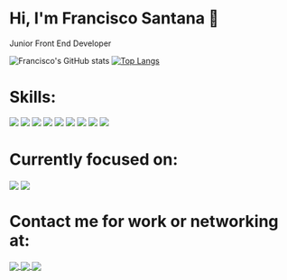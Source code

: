 # Hi, I'm Francisco Santana :wave: 
Junior Front End Developer

![Francisco's GitHub stats](https://github-readme-stats.vercel.app/api?username=frans203&show_icons=true&theme=midnight-purple) [![Top Langs](https://github-readme-stats.vercel.app/api/top-langs/?username=frans203&layout=compact&theme=midnight-purple)](https://github.com/anuraghazra/github-readme-stats)

# Skills:
<img src="https://img.shields.io/badge/HTML5-E34F26?style=for-the-badge&logo=html5&logoColor=white"></img>
<img src="https://img.shields.io/badge/CSS3-1572B6?style=for-the-badge&logo=css3&logoColor=white"></img>
<img src="https://img.shields.io/badge/JavaScript-F7DF1E?style=for-the-badge&logo=javascript&logoColor=black"></img>
<img src="https://img.shields.io/badge/React-20232A?style=for-the-badge&logo=react&logoColor=61DAFB"></img> 
<img src="https://img.shields.io/badge/nestjs-E0234E?style=for-the-badge&logo=nestjs&logoColor=white"></img>
<img src="https://img.shields.io/badge/next.js-000000?style=for-the-badge&logo=nextdotjs&logoColor=white"></img>
<img src="https://img.shields.io/badge/Tailwind_CSS-38B2AC?style=for-the-badge&logo=tailwind-css&logoColor=white"></img>
<img src="https://img.shields.io/badge/C-00599C?style=for-the-badge&logo=c&logoColor=white"></img>
<img src="https://img.shields.io/badge/Java-ED8B00?style=for-the-badge&logo=java&logoColor=white"></img>

# Currently focused on:
<img align="center" src="https://img.shields.io/badge/nestjs-E0234E?style=for-the-badge&logo=nestjs&logoColor=white"></img> 
<img align="center" src="https://img.shields.io/badge/Node.js-43853D?style=for-the-badge&logo=node.js&logoColor=white"></img> 


# Contact me for work or networking at:

<a href="https://www.linkedin.com/in/francisco-santana-63a958201/">
  <img align="center" src="https://img.shields.io/badge/LinkedIn-0077B5?style=for-the-badge&logo=linkedin&logoColor=white" ></img> 
 </a>

<a href="https://www.instagram.com/santana_203/?hl=pt-br">
  <img align="center" src="https://img.shields.io/badge/Instagram-E4405F?style=for-the-badge&logo=instagram&logoColor=white"> </img>
 </a>
 
 <a href="https://www.fsdev.site">
  <img align="center" src="https://img.shields.io/badge/website-000000?style=for-the-badge&logo=About.me&logoColor=white"></img>
 </a>


<!---
frans203/frans203 is a ✨ special ✨ repository because its `README.md` (this file) appears on your GitHub profile.
You can click the Preview link to take a look at your changes.
--->
